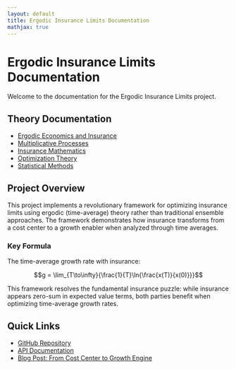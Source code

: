```yaml
---
layout: default
title: Ergodic Insurance Limits Documentation
mathjax: true
---
```


# Ergodic Insurance Limits Documentation

Welcome to the documentation for the Ergodic Insurance Limits project.

## Theory Documentation

- [Ergodic Economics and Insurance](theory/01_ergodic_economics)
- [Multiplicative Processes](theory/02_multiplicative_processes)
- [Insurance Mathematics](theory/03_insurance_mathematics)
- [Optimization Theory](theory/04_optimization_theory)
- [Statistical Methods](theory/05_statistical_methods)

## Project Overview

This project implements a revolutionary framework for optimizing insurance limits using ergodic (time-average) theory rather than traditional ensemble approaches. The framework demonstrates how insurance transforms from a cost center to a growth enabler when analyzed through time averages.

### Key Formula

The time-average growth rate with insurance:

$$g = \lim_{T\to\infty}{\frac{1}{T}\ln{\frac{x(T)}{x(0)}}}$$

This framework resolves the fundamental insurance puzzle: while insurance appears zero-sum in expected value terms, both parties benefit when optimizing time-average growth rates.

## Quick Links

- [GitHub Repository](https://github.com/AlexFiliakov/Ergodic-Insurance-Limits)
- [API Documentation](https://alexfiliakov.github.io/Ergodic-Insurance-Limits/)
- [Blog Post: From Cost Center to Growth Engine](https://medium.com/@alexfiliakov/ergodic-insurance-part-1-from-cost-center-to-growth-engine-when-n-1-52c17b048a94)
